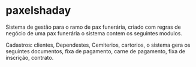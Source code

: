 # paxelshaday
Sistema de gestão para o ramo de pax funerária, criado com regras de negócio  de uma  pax funerária o sistema contem os seguintes modulos.

Cadastros: clientes, Dependestes, Cemiterios, cartorios,  o sistema gera os seguintes documentos, fixa de pagamento, carne de pagamento,  fixa de inscrição, contrato. 
